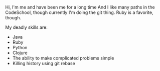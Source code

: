 Hi, I'm me and have been me for a long time
And I like many paths in the CodeSchool, though currently I'm doing the git thing. Ruby is a favorite, though.

My deadly skills are:
* Java
* Ruby
* Python
* Clojure
* The ability to make complicated problems simple
* Killing history using git rebase


